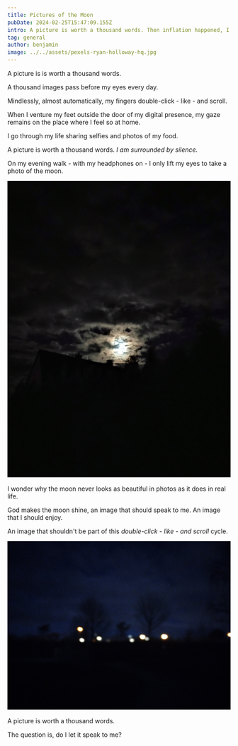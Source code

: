 ```yaml
---
title: Pictures of the Moon
pubDate: 2024-02-25T15:47:09.155Z
intro: A picture is worth a thousand words. Then inflation happened, I guess.
tag: general
author: benjamin
image: ../../assets/pexels-ryan-holloway-hq.jpg
---
```

A picture is is worth a thousand words.

A thousand images pass before my eyes every day.

Mindlessly, almost automatically, my fingers double-click - like - and scroll.

When I venture my feet outside the door of my digital presence, my gaze remains on the place where I feel so at home.

I go through my life sharing selfies and photos of my food.

A picture is worth a thousand words. *I am surrounded by silence.*

On my evening walk - with my headphones on - I only lift my eyes to take a photo of the moon.

![](../../assets/IMG_20240224_200357.jpg)

I wonder why the moon never looks as beautiful in photos as it does in real life.

God makes the moon shine, an image that should speak to me. An image that I should enjoy.

An image that shouldn't be part of this *double-click - like - and scroll* cycle.

![](../../assets/IMG_20240224_200659.jpg)

A picture is worth a thousand words.

The question is, do I let it speak to me?
